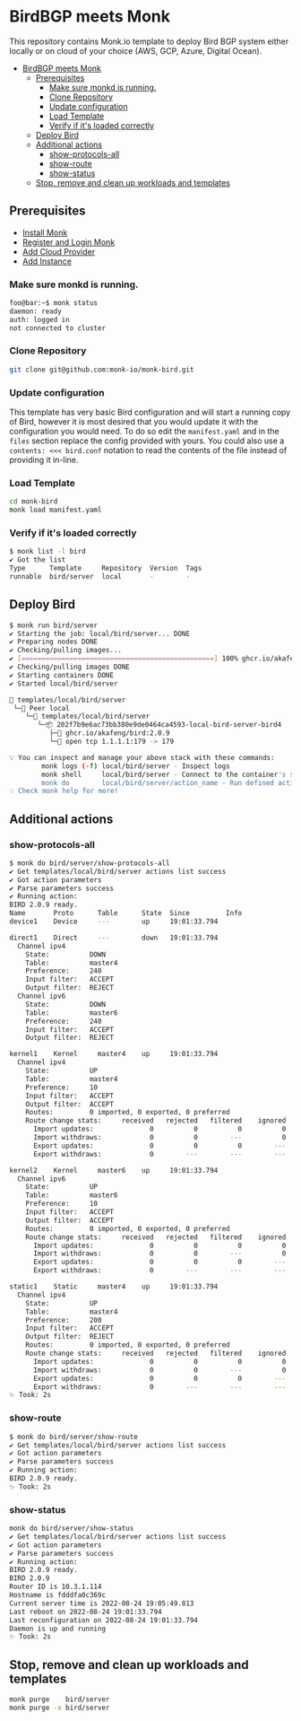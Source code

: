 BirdBGP meets Monk
==================

This repository contains Monk.io template to deploy Bird BGP system either locally or on cloud of your choice (AWS, GCP, Azure, Digital Ocean).

- [BirdBGP meets Monk](#birdbgp-meets-monk)
  - [Prerequisites](#prerequisites)
    - [Make sure monkd is running.](#make-sure-monkd-is-running)
    - [Clone Repository](#clone-repository)
    - [Update configuration](#update-configuration)
    - [Load Template](#load-template)
    - [Verify if it's loaded correctly](#verify-if-its-loaded-correctly)
  - [Deploy Bird](#deploy-bird)
  - [Additional actions](#additional-actions)
    - [show-protocols-all](#show-protocols-all)
    - [show-route](#show-route)
    - [show-status](#show-status)
  - [Stop, remove and clean up workloads and templates](#stop-remove-and-clean-up-workloads-and-templates)

## Prerequisites

- [Install Monk](https://docs.monk.io/docs/get-monk)
- [Register and Login Monk](https://docs.monk.io/docs/acc-and-auth)
- [Add Cloud Provider](https://docs.monk.io/docs/cloud-provider)
- [Add Instance](https://docs.monk.io/docs/multi-cloud)

### Make sure monkd is running.

```bash
foo@bar:~$ monk status
daemon: ready
auth: logged in
not connected to cluster
```

### Clone Repository

```bash
git clone git@github.com:monk-io/monk-bird.git
```

### Update configuration

This template has very basic Bird configuration and will start a running copy of Bird, however it is most desired that you would update it with the configuration you would need.
To do so edit the `manifest.yaml` and in the `files` section replace the config provided with yours.
You could also use a `contents: <<< bird.conf` notation to read the contents of the file instead of providing it in-line.

### Load Template

```bash
cd monk-bird
monk load manifest.yaml
```

### Verify if it's loaded correctly

```bash
$ monk list -l bird
✔ Got the list
Type      Template     Repository  Version  Tags
runnable  bird/server  local       -        -
```

## Deploy Bird

```bash
$ monk run bird/server
✔ Starting the job: local/bird/server... DONE
✔ Preparing nodes DONE
✔ Checking/pulling images...
✔ [================================================] 100% ghcr.io/akafeng/bird:2.0.9 local
✔ Checking/pulling images DONE
✔ Starting containers DONE
✔ Started local/bird/server

🔩 templates/local/bird/server
 └─🧊 Peer local
    └─🔩 templates/local/bird/server
       └─📦 202f7b9e6ac73bb380e9de0464ca4593-local-bird-server-bird4
          ├─🧩 ghcr.io/akafeng/bird:2.0.9
          └─🔌 open tcp 1.1.1.1:179 -> 179

💡 You can inspect and manage your above stack with these commands:
        monk logs (-f) local/bird/server - Inspect logs
        monk shell     local/bird/server - Connect to the container's shell
        monk do        local/bird/server/action_name - Run defined action (if exists)
💡 Check monk help for more!
```

## Additional actions

### show-protocols-all

```bash
$ monk do bird/server/show-protocols-all
✔ Get templates/local/bird/server actions list success
✔ Got action parameters
✔ Parse parameters success
✔ Running action:
BIRD 2.0.9 ready.
Name       Proto      Table      State  Since         Info
device1    Device     ---        up     19:01:33.794

direct1    Direct     ---        down   19:01:33.794
  Channel ipv4
    State:          DOWN
    Table:          master4
    Preference:     240
    Input filter:   ACCEPT
    Output filter:  REJECT
  Channel ipv6
    State:          DOWN
    Table:          master6
    Preference:     240
    Input filter:   ACCEPT
    Output filter:  REJECT

kernel1    Kernel     master4    up     19:01:33.794
  Channel ipv4
    State:          UP
    Table:          master4
    Preference:     10
    Input filter:   ACCEPT
    Output filter:  ACCEPT
    Routes:         0 imported, 0 exported, 0 preferred
    Route change stats:     received   rejected   filtered    ignored   accepted
      Import updates:              0          0          0          0          0
      Import withdraws:            0          0        ---          0          0
      Export updates:              0          0          0        ---          0
      Export withdraws:            0        ---        ---        ---          0

kernel2    Kernel     master6    up     19:01:33.794
  Channel ipv6
    State:          UP
    Table:          master6
    Preference:     10
    Input filter:   ACCEPT
    Output filter:  ACCEPT
    Routes:         0 imported, 0 exported, 0 preferred
    Route change stats:     received   rejected   filtered    ignored   accepted
      Import updates:              0          0          0          0          0
      Import withdraws:            0          0        ---          0          0
      Export updates:              0          0          0        ---          0
      Export withdraws:            0        ---        ---        ---          0

static1    Static     master4    up     19:01:33.794
  Channel ipv4
    State:          UP
    Table:          master4
    Preference:     200
    Input filter:   ACCEPT
    Output filter:  REJECT
    Routes:         0 imported, 0 exported, 0 preferred
    Route change stats:     received   rejected   filtered    ignored   accepted
      Import updates:              0          0          0          0          0
      Import withdraws:            0          0        ---          0          0
      Export updates:              0          0          0        ---          0
      Export withdraws:            0        ---        ---        ---          0
✨ Took: 2s
```

### show-route

```bash
$ monk do bird/server/show-route
✔ Get templates/local/bird/server actions list success
✔ Got action parameters
✔ Parse parameters success
✔ Running action:
BIRD 2.0.9 ready.
✨ Took: 2s
```

### show-status

```bash
monk do bird/server/show-status
✔ Get templates/local/bird/server actions list success
✔ Got action parameters
✔ Parse parameters success
✔ Running action:
BIRD 2.0.9 ready.
BIRD 2.0.9
Router ID is 10.3.1.114
Hostname is fdddfa0c369c
Current server time is 2022-08-24 19:05:49.813
Last reboot on 2022-08-24 19:01:33.794
Last reconfiguration on 2022-08-24 19:01:33.794
Daemon is up and running
✨ Took: 2s
```

## Stop, remove and clean up workloads and templates

```bash
monk purge    bird/server
monk purge -x bird/server
```
